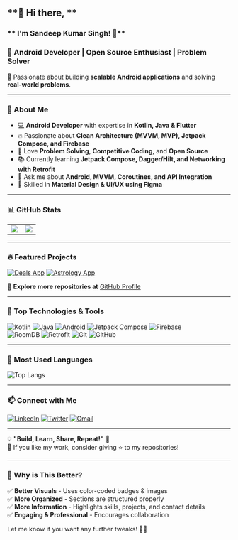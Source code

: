## **🌟 Hi there, **
### ** I'm Sandeep Kumar Singh! 👋**
### 🚀 Android Developer | Open Source Enthusiast | Problem Solver  

📌 Passionate about building **scalable Android applications** and solving **real-world problems**.  

---

### **📌 About Me**
- 💻 **Android Developer** with expertise in **Kotlin, Java & Flutter**  
- 🔥 Passionate about **Clean Architecture (MVVM, MVP), Jetpack Compose, and Firebase**  
- 🎯 Love **Problem Solving**, **Competitive Coding**, and **Open Source**  
- 📚 Currently learning **Jetpack Compose, Dagger/Hilt, and Networking with Retrofit**  
- 💬 Ask me about **Android, MVVM, Coroutines, and API Integration**  
- 🎨 Skilled in **Material Design & UI/UX using Figma**  

---

### **📊 GitHub Stats**
<table>
<tr>
<td>
<img src="https://github-readme-stats.vercel.app/api?username=Virussandy&show_icons=true&theme=tokyonight" />
</td>
<td>
<img src="https://github-readme-streak-stats.herokuapp.com/?user=Virussandy&theme=tokyonight" />
</td>
</tr>
</table>

---

### **🔥 Featured Projects**
[![Deals App](https://github-readme-stats.vercel.app/api/pin/?username=Virussandy&repo=Android-Task&theme=tokyonight)](https://github.com/Virussandy/Android-Task)
[![Astrology App](https://github-readme-stats.vercel.app/api/pin/?username=Virussandy&repo=Call-Look&theme=tokyonight)](https://github.com/Virussandy/Call-Look)  

🔗 **Explore more repositories at** [GitHub Profile](https://github.com/Virussandy?tab=repositories)

---

### **📌 Top Technologies & Tools**
![Kotlin](https://img.shields.io/badge/Kotlin-0095D5?style=for-the-badge&logo=kotlin&logoColor=white)
![Java](https://img.shields.io/badge/Java-ED8B00?style=for-the-badge&logo=java&logoColor=white)
![Android](https://img.shields.io/badge/Android-3DDC84?style=for-the-badge&logo=android&logoColor=white)
![Jetpack Compose](https://img.shields.io/badge/Jetpack%20Compose-4285F4?style=for-the-badge&logo=jetpackcompose&logoColor=white)
![Firebase](https://img.shields.io/badge/Firebase-FFCA28?style=for-the-badge&logo=firebase&logoColor=white)  
![RoomDB](https://img.shields.io/badge/RoomDB-0078D7?style=for-the-badge&logo=sqlite&logoColor=white)
![Retrofit](https://img.shields.io/badge/Retrofit-4285F4?style=for-the-badge&logo=retrofit&logoColor=white)
![Git](https://img.shields.io/badge/Git-F1502F?style=for-the-badge&logo=git&logoColor=white)
![GitHub](https://img.shields.io/badge/GitHub-181717?style=for-the-badge&logo=github&logoColor=white)

---

### **🌟 Most Used Languages**
![Top Langs](https://github-readme-stats.vercel.app/api/top-langs/?username=Virussandy&langs_count=10&layout=compact&theme=tokyonight)

---

### **📫 Connect with Me**
[![LinkedIn](https://img.shields.io/badge/LinkedIn-0A66C2?style=for-the-badge&logo=linkedin&logoColor=white)](https://www.linkedin.com/in/virussandy)
[![Twitter](https://img.shields.io/badge/Twitter-1DA1F2?style=for-the-badge&logo=twitter&logoColor=white)](https://twitter.com/)
[![Gmail](https://img.shields.io/badge/Gmail-EA4335?style=for-the-badge&logo=gmail&logoColor=white)](mailto:sandeepks.jsr@gmail.com)

---

💡 **"Build, Learn, Share, Repeat!"** 🚀  
💖 If you like my work, consider giving ⭐ to my repositories!

---

### **🔹 Why is This Better?**
✅ **Better Visuals** - Uses color-coded badges & images  
✅ **More Organized** - Sections are structured properly  
✅ **More Information** - Highlights skills, projects, and contact details  
✅ **Engaging & Professional** - Encourages collaboration  

Let me know if you want any further tweaks! 🚀🔥
